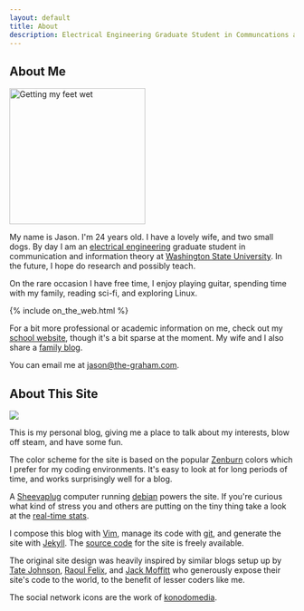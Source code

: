 ```yaml
---
layout: default
title: About
description: Electrical Engineering Graduate Student in Communcations and Info. Theory
---
```



## About Me ##

<a href="http://www.flickr.com/photos/jason_and_whittney/5089976799/" title="Getting my feet wet"><img class="img_right" src="http://farm5.static.flickr.com/4131/5089976799_ddb0b41c2d_m_d.jpg" width="240" alt="Getting my feet wet" /></a>

My name is Jason. I'm 24 years old. I have a lovely wife, and two small dogs. By day I am an [electrical engineering](http://www.eecs.wsu.edu/) graduate student in communication and information theory at [Washington State University](http://www.wsu.edu).  In the future, I hope do research and possibly teach.

On the rare occasion I have free time, I enjoy playing guitar, spending time with my family, reading sci-fi, and exploring Linux.

<div class="clear_both"></div>

{% include on_the_web.html %}

For a bit more professional or academic information on me, check out my [school website][], though it's a bit sparse at the moment.  My wife and I also share a [family blog][].

[family blog]:http://www.graham-clan.net

You can email me at <a href='&#109;ail&#116;o&#58;jas&#111;n&#37;4&#48;th&#37;&#54;5%&#50;Dgra%&#54;8a&#109;&#46;&#99;om'>jas&#111;n&#64;th&#101;-gra&#104;am&#46;co&#109;</a>.

## About This Site ##

<img class="img_left" src="http://upload.wikimedia.org/wikipedia/commons/thumb/7/7b/SheevaPlug_with_external_drive_enclosure.jpg/300px-SheevaPlug_with_external_drive_enclosure.jpg" />

This is my personal blog, giving me a place to talk about my interests, blow off steam, and have some fun. 

The color scheme for the site is based on the popular [Zenburn][] colors which I prefer for my coding environments.  It's easy to look at for long periods of time, and works surprisingly well for a blog.

A [Sheevaplug][] computer running [debian][] powers the site.  If you're curious what kind of stress you and others are putting on the tiny thing take a look at the [real-time stats][].

I compose this blog with [Vim][], manage its code with [git][], and generate the site with [Jekyll][]. The [source code][] for the site is freely available.

The original site design was heavily inspired by similar blogs setup up by [Tate Johnson][], [Raoul Felix][], and [Jack Moffitt][] who generously expose their site's code to the world, to the benefit of lesser coders like me.

The social network icons are the work of [konodomedia][].


[SheevaPlug]:http://en.wikipedia.org/wiki/SheevaPlug
[debian]:http://www.debian.org/
[real-time stats]:/about/stats/

[Jekyll]:https://github.com/mojombo/jekyll
[Vim]:http://www.vim.org/
[git]:http://git-scm.cm
[source code]:http://code.graham-clan.net/blog/
[Linux]:http://en.wikipedia.org/wiki/Linux
[school website]:http://eecs.wsu.edu/~jgraham
[Zenburn]:http://slinky.imukuppi.org/zenburnpage/
[Tate Johnson]:http://tatey.com/about/
[Raoul Felix]:http://rfelix.com/about/
[Jack Moffitt]:http://metajack.im/about/
[konodomedia]:http://www.komodomedia.com/blog/2009/06/social-network-icon-pack/
